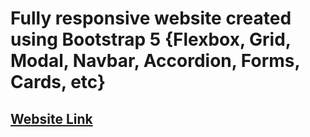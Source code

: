 # Fully responsive website created using Bootstrap 5 {Flexbox, Grid, Modal, Navbar, Accordion, Forms, Cards, etc}

## [Website Link](https://kannanjayachandran.github.io/Web-3-EdTech-page/)
